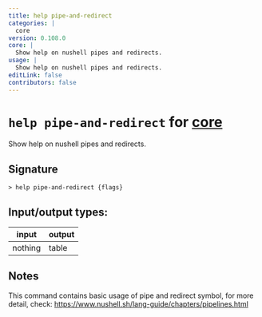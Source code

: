 ```yaml
---
title: help pipe-and-redirect
categories: |
  core
version: 0.108.0
core: |
  Show help on nushell pipes and redirects.
usage: |
  Show help on nushell pipes and redirects.
editLink: false
contributors: false
---
```

<!-- This file is automatically generated. Please edit the command in https://github.com/nushell/nushell instead. -->

# `help pipe-and-redirect` for [core](/commands/categories/core.md)

<div class='command-title'>Show help on nushell pipes and redirects.</div>

## Signature

```> help pipe-and-redirect {flags} ```


## Input/output types:

| input   | output |
| ------- | ------ |
| nothing | table  |
## Notes
This command contains basic usage of pipe and redirect symbol, for more detail, check:
https://www.nushell.sh/lang-guide/chapters/pipelines.html